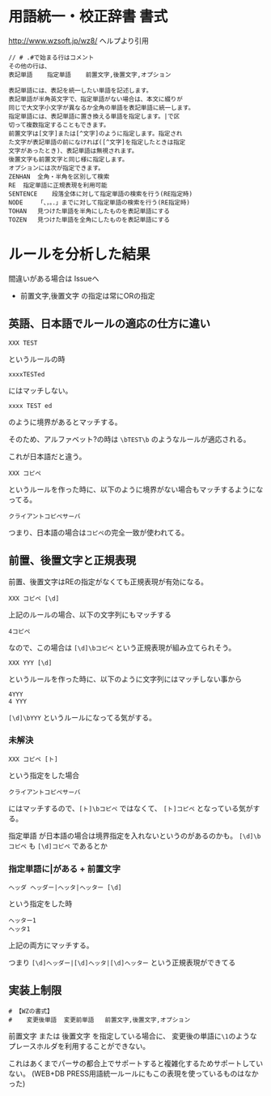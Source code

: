 # 用語統一・校正辞書 書式

http://www.wzsoft.jp/wz8/ ヘルプより引用

```
// # .#で始まる行はコメント
その他の行は、
表記単語	指定単語	前置文字,後置文字,オプション

表記単語には、表記を統一したい単語を記述します。
表記単語が半角英文字で、指定単語がない場合は、本文に綴りが
同じで大文字小文字が異なるか全角の単語を表記単語に統一します。
指定単語には、表記単語に置き換える単語を指定します。|で区
切って複数指定することもできます。
前置文字は[文字]または[^文字]のように指定します。指定され
た文字が表記単語の前になければ([^文字]を指定したときは指定
文字があったとき)、表記単語は無視されます。
後置文字も前置文字と同じ様に指定します。
オプションには次が指定できます。
ZENHAN	全角・半角を区別して検索
RE	指定単語に正規表現を利用可能
SENTENCE	段落全体に対して指定単語の検索を行う(RE指定時)
NODE	「、，。．」までに対して指定単語の検索を行う(RE指定時)
TOHAN	見つけた単語を半角にしたものを表記単語にする
TOZEN	見つけた単語を全角にしたものを表記単語にする
```

# ルールを分析した結果

間違いがある場合は Issueへ

* 前置文字,後置文字 の指定は常にORの指定

## 英語、日本語でルールの適応の仕方に違い

```
XXX	TEST
```

というルールの時

```
xxxxTESTed
```

にはマッチしない。

```
xxxx TEST ed
```

のように境界があるとマッチする。


そのため、アルファベット?の時は `\bTEST\b` のようなルールが適応される。

これが日本語だと違う。

```
XXX	コピペ
```

というルールを作った時に、以下のように境界がない場合もマッチするようになってる。

```
クライアントコピペサーバ
```

つまり、日本語の場合は`コピペ`の完全一致が使われてる。


## 前置、後置文字と正規表現

前置、後置文字はREの指定がなくても正規表現が有効になる。

```
XXX	コピペ	[\d]
```

上記のルールの場合、以下の文字列にもマッチする

```
4コピペ
```

なので、この場合は `[\d]\bコピペ` という正規表現が組み立てられそう。

```
XXX	YYY	[\d]
```

というルールを作った時に、以下のように文字列にはマッチしない事から

```
4YYY
4 YYY
```

`[\d]\bYYY` というルールになってる気がする。

### 未解決

```
XXX	コピペ	[ト]
```

という指定をした場合

```
クライアントコピペサーバ
```

にはマッチするので、`[ト]\bコピペ` ではなくて、 `[ト]コピペ` となっている気がする。

指定単語 が日本語の場合は境界指定を入れないというのがあるのかも。
 `[\d]\bコピペ` も `[\d]コピペ` であるとか

### 指定単語に|がある + 前置文字


```
ヘッダ	ヘッダー|ヘッタ|ヘッター [\d]
```

という指定をした時

```
ヘッター1
ヘッタ1
```

上記の両方にマッチする。

つまり `[\d]ヘッダー|[\d]ヘッタ|[\d]ヘッター` という正規表現ができてる

## 実装上制限

```
# 【WZの書式】
#    変更後単語	変更前単語	前置文字,後置文字,オプション
```

前置文字 または 後置文字 を指定している場合に、
変更後の単語に`\1`のようなプレースホルダを利用することができない。

これはあくまでパーサの都合上でサポートすると複雑化するためサポートしていない。
(WEB+DB PRESS用語統一ルールにもこの表現を使っているものはなかった)
